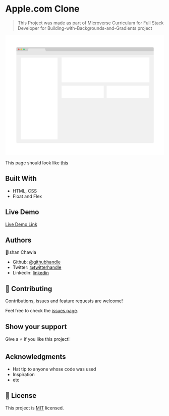 # Apple.com Clone

> This Project was made as part of Microverse Curriculum for Full Stack Developer for Building-with-Backgrounds-and-Gradients project

![screenshot](./app_screenshot.png)

This page should look like [this](https://web.archive.org/web/20140301004610/http://www.apple.com/)

## Built With

- HTML, CSS
- Float and Flex

## Live Demo

[Live Demo Link](https://rawcdn.githack.com/ishanchawla1/Building-with-Backgrounds-and-Gradients/9909cae5913635e01d264447ed8bfa294db1fb2d/index.html)

## Authors

👤Ishan Chawla

- Github: [@githubhandle](https://github.com/ishanchawla1)
- Twitter: [@twitterhandle](https://twitter.com/Ishanchawla1884)
- Linkedin: [linkedin](https://www.linkedin.com/in/ishan-chawla-232988b5/)

## 🤝 Contributing

Contributions, issues and feature requests are welcome!

Feel free to check the [issues page](https://github.com/ishanchawla1/Building-with-Backgrounds-and-Gradients/issues/).

## Show your support

Give a ⭐️ if you like this project!

## Acknowledgments

- Hat tip to anyone whose code was used
- Inspiration
- etc

## 📝 License

This project is [MIT](lic.url) licensed.

